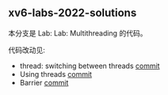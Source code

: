 ## xv6-labs-2022-solutions

本分支是 Lab: Lab: Multithreading 的代码。

代码改动见:
 - thread: switching between threads [commit](https://github.com/relaxcn/xv6-labs-2022-solutions/commit/a965c2be0089a9fe8c827b2e873d76ade95a5008)
 - Using threads [commit](https://github.com/relaxcn/xv6-labs-2022-solutions/commit/b95669c94e27e50427d105007d3ed1dae60b9e46)
 - Barrier [commit](https://github.com/relaxcn/xv6-labs-2022-solutions/commit/098ee563a1f34897b0667981277adf30a743fa21)